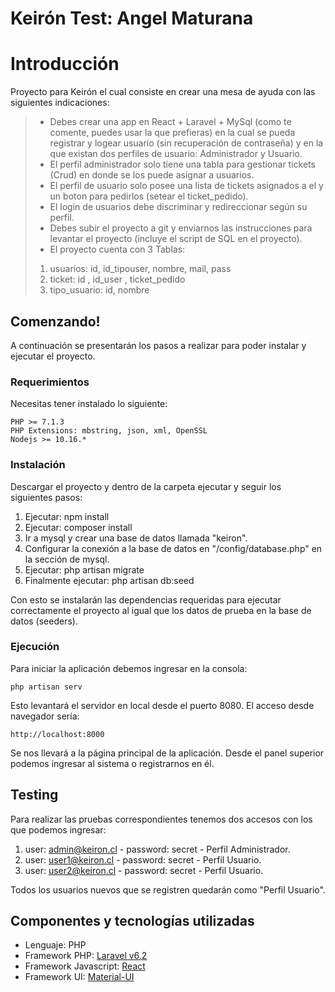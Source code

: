 # Keirón Test: Angel Maturana

# Introducción
Proyecto para Keirón el cual consiste en crear una mesa de ayuda con las siguientes indicaciones:

> - Debes crear una app en React + Laravel + MySql (como te comente, puedes usar la que prefieras) en la cual se pueda registrar y logear
> usuario (sin recuperación de contraseña) y en la que existan dos
> perfiles de usuario: Administrador y Usuario.  
> - El perfil administrador solo tiene una tabla para gestionar tickets (Crud) en donde se los puede asignar a usuarios.  
> - El perfil de usuario solo posee una lista de tickets asignados a el y un boton para pedirlos (setear el ticket_pedido).  
> - El login de usuarios debe discriminar y redireccionar según su perfil.  
> - Debes subir el proyecto a git y enviarnos las instrucciones para levantar el proyecto (incluye el script de SQL en el proyecto).  
> - El proyecto cuenta con 3 Tablas:  
> 1. usuarios: id, id_tipouser, nombre, mail, pass  
> 2. ticket: id , id_user , ticket_pedido  
> 3. tipo_usuario: id, nombre

## Comenzando!

A continuación se presentarán los pasos a realizar para poder instalar y ejecutar el proyecto.

### Requerimientos

Necesitas tener instalado lo siguiente:

    PHP >= 7.1.3
    PHP Extensions: mbstring, json, xml, OpenSSL
    Nodejs >= 10.16.*
 
 ### Instalación
 Descargar el proyecto y dentro de la carpeta ejecutar y seguir los siguientes pasos:

 1. Ejecutar: npm install
 2. Ejecutar: composer install
 3. Ir a mysql y crear una base de datos llamada "keiron".
 4. Configurar la conexión a la base de datos en "/config/database.php" en la sección de mysql.
 5. Ejecutar: php artisan migrate
 6. Finalmente ejecutar: php artisan db:seed

Con esto se instalarán las dependencias requeridas para ejecutar correctamente el proyecto al igual que los datos de prueba en la base de datos (seeders).

### Ejecución
Para iniciar la aplicación debemos ingresar en la consola:

    php artisan serv
Esto levantará el servidor en local desde el puerto 8080. El acceso desde navegador sería:

    http://localhost:8000

Se nos llevará a la página principal de la aplicación. Desde el panel superior podemos ingresar al sistema o registrarnos en él.

## Testing

Para realizar las pruebas correspondientes tenemos dos accesos con los que podemos ingresar:

 1. user: admin@keiron.cl - password: secret - Perfil Administrador.
 2. user: user1@keiron.cl - password: secret - Perfil Usuario.
 3. user: user2@keiron.cl - password: secret - Perfil Usuario.

Todos los usuarios nuevos que se registren quedarán como "Perfil Usuario".

## Componentes y tecnologías utilizadas

 - Lenguaje: PHP
 - Framework PHP: [Laravel v6.2](https://laravel.com/docs/6.x)
 - Framework Javascript: [React](https://es.reactjs.org/docs/getting-started.html)
 - Framework UI: [Material-UI](https://material-ui.com/getting-started/installation/)
